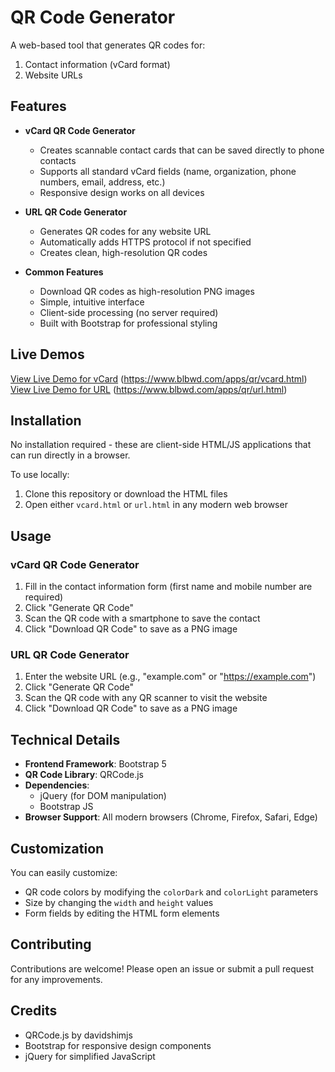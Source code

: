 # QR Code Generator

A web-based tool that generates QR codes for:
1. Contact information (vCard format)
2. Website URLs

## Features

- **vCard QR Code Generator**
  - Creates scannable contact cards that can be saved directly to phone contacts
  - Supports all standard vCard fields (name, organization, phone numbers, email, address, etc.)
  - Responsive design works on all devices

- **URL QR Code Generator**
  - Generates QR codes for any website URL
  - Automatically adds HTTPS protocol if not specified
  - Creates clean, high-resolution QR codes

- **Common Features**
  - Download QR codes as high-resolution PNG images
  - Simple, intuitive interface
  - Client-side processing (no server required)
  - Built with Bootstrap for professional styling

## Live Demos

[View Live Demo for vCard](#) (https://www.blbwd.com/apps/qr/vcard.html)
[View Live Demo for URL](#) (https://www.blbwd.com/apps/qr/url.html)


## Installation

No installation required - these are client-side HTML/JS applications that can run directly in a browser.

To use locally:
1. Clone this repository or download the HTML files
2. Open either `vcard.html` or `url.html` in any modern web browser

## Usage

### vCard QR Code Generator

1. Fill in the contact information form (first name and mobile number are required)
2. Click "Generate QR Code"
3. Scan the QR code with a smartphone to save the contact
4. Click "Download QR Code" to save as a PNG image

### URL QR Code Generator

1. Enter the website URL (e.g., "example.com" or "https://example.com")
2. Click "Generate QR Code"
3. Scan the QR code with any QR scanner to visit the website
4. Click "Download QR Code" to save as a PNG image

## Technical Details

- **Frontend Framework**: Bootstrap 5
- **QR Code Library**: QRCode.js
- **Dependencies**:
  - jQuery (for DOM manipulation)
  - Bootstrap JS
- **Browser Support**: All modern browsers (Chrome, Firefox, Safari, Edge)

## Customization

You can easily customize:
- QR code colors by modifying the `colorDark` and `colorLight` parameters
- Size by changing the `width` and `height` values
- Form fields by editing the HTML form elements

## Contributing

Contributions are welcome! Please open an issue or submit a pull request for any improvements.


## Credits

- QRCode.js by davidshimjs
- Bootstrap for responsive design components
- jQuery for simplified JavaScript
